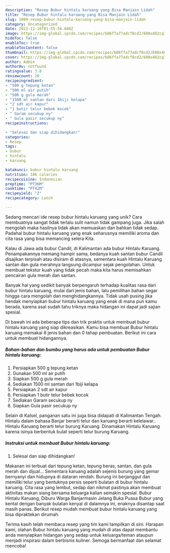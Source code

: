 ```yaml
---
description: "Resep Bubur hintalu karuang yang Bisa Manjain Lidah"
title: "Resep Bubur hintalu karuang yang Bisa Manjain Lidah"
slug: 1099-resep-bubur-hintalu-karuang-yang-bisa-manjain-lidah
category: Uncategorized
date: 2022-12-16T01:55:56.688Z
image: https://img-global.cpcdn.com/recipes/b86ffa77adcf0cd2/680x482cq70/bubur-hintalu-karuang-foto-resep-utama.jpg
hideToc: false
enableToc: true
enableTocContent: false
thumbnail: https://img-global.cpcdn.com/recipes/b86ffa77adcf0cd2/680x482cq70/bubur-hintalu-karuang-foto-resep-utama.jpg
cover: https://img-global.cpcdn.com/recipes/b86ffa77adcf0cd2/680x482cq70/bubur-hintalu-karuang-foto-resep-utama.jpg
author: Admin
authorAv: notfound
ratingvalue: 3.8
reviewcount: 20
recipeingredient:
- "500 g tepung ketan"
- "500 ml air putih"
- "500 g gula merah"
- "1500 ml santan dari 1biji kelapa"
- "2 sdt air kapur"
- "1 butir telur bebek kocok"
- " Garam secukup ny"
- " Gula pasir secukup ny"
recipeinstructions:

- "Selesai dan siap dihidangkan!"
categories:
- Resep
tags:
- bubur
- hintalu
- karuang

katakunci: bubur hintalu karuang 
nutrition: 186 calories
recipecuisine: Indonesian
preptime: "PT36M"
cooktime: "PT42M"
recipeyield: "2"
recipecategory: Lunch

---
```





Sedang mencari ide resep bubur hintalu karuang yang unik? Cara membuatnya sangat tidak terlalu sulit namun tidak gampang juga. Jika salah mengolah maka hasilnya tidak akan memuaskan dan bahkan tidak sedap. Padahal bubur hintalu karuang yang enak seharusnya memiliki aroma dan cita rasa yang bisa memancing selera Kita.





Kalau di Jawa ada bubur Candil, di Kalimantan ada bubur Hintalu Karuang. Penampakannya memang hampir sama, bedanya kuah santan bubur Candil disajikan terpisah atau disiram di atasnya, sementara kuah Hintalu Karuang santan dan gula merahnya langsung dicampur sejak pengolahan. Untuk membuat tekstur kuah yang tidak pecah maka kita harus memisahkan pencairan gula merah dan santan.

Banyak hal yang sedikit banyak berpengaruh terhadap kualitas rasa dari bubur hintalu karuang, mulai dari jenis bahan, lalu pemilihan bahan segar hingga cara mengolah dan menghidangkannya. Tidak usah pusing jika hendak menyiapkan bubur hintalu karuang yang enak di mana pun kamu berada, karena asal sudah tahu triknya maka hidangan ini dapat jadi sajian spesial.






Di bawah ini ada beberapa tips dan trik praktis untuk membuat bubur hintalu karuang yang siap dikreasikan. Kamu bisa membuat Bubur hintalu karuang memakai 8 jenis bahan dan 0 tahap pembuatan. Berikut ini cara untuk membuat hidangannya.

<!--inarticleads1-->

##### Bahan-bahan dan bumbu yang harus ada untuk pembuatan Bubur hintalu karuang:

1. Persiapkan 500 g tepung ketan
1. Gunakan 500 ml air putih
1. Siapkan 500 g gula merah
1. Sediakan 1500 ml santan dari 1biji kelapa
1. Persiapkan 2 sdt air kapur
1. Persiapkan 1 butir telur bebek kocok
1. Sediakan  Garam secukup ny
1. Siapkan  Gula pasir secukup ny


Selain di Kalsel, panganan satu ini juga bisa didapati di Kalimantan Tengah. Hintalu dalam bahasa Banjar berarti telur dan karuang berarti kelelawar.. Hintalu Karuang berarti telur burung Karuang. Dinamakan Hintalu Karuang karena isinya berbentuk bulat seperti telur burung Karuang. 

<!--inarticleads2-->

##### Instruksi untuk membuat Bubur hintalu karuang:


1. Selesai dan siap dihidangkan!

Makanan ini terbuat dari tepung ketan, tepung beras, santan, dan gula merah dan dijual… Sementara karuang adalah sejenis burung yang gemar bernyanyi dan hidupnya di dataran rendah. Burung ini berjanggut dan memiliki telur yang bentuknya persis seperti bulatan di bubur hintalu karuang. Cita rasa yang lembut, sedap dan nikmat pastinya akan membuat aktivitas makan siang bersama keluarga kalian semakin spesial. Bubur Hintalu Karuang, Diburu Warga Banjarmasin Jelang Buka Puasa Bubur yang kental dengan banyak bulatan kenyal di dalamnya ini, enaknya disantap saat masih panas. Berikut resep mudah membuat bubur hintalu karuang yang bisa dipraktekan dirumah. 

Terima kasih telah membaca resep yang tim kami tampilkan di sini. Harapan kami, olahan Bubur hintalu karuang yang mudah di atas dapat membantu anda menyiapkan hidangan yang sedap untuk keluarga/teman ataupun menjadi inspirasi dalam berbisnis kuliner. Semoga bermanfaat dan selamat mencoba!
